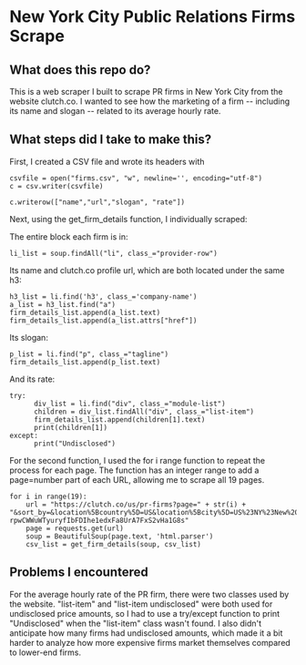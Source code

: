 # New York City Public Relations Firms Scrape

## What does this repo do?

This is a web scraper I built to scrape PR firms in New York City from the website clutch.co. I wanted to see how the marketing of a firm -- including its name and slogan -- related to its average hourly rate.

## What steps did I take to make this?

First, I created a CSV file and wrote its headers with

```
csvfile = open("firms.csv", "w", newline='', encoding="utf-8")
c = csv.writer(csvfile)

c.writerow(["name","url","slogan", "rate"])
```

Next, using the get_firm_details function, I individually scraped:

The entire block each firm is in:
```
li_list = soup.findAll("li", class_="provider-row")
```

Its name and clutch.co profile url, which are both located under the same h3:
```
h3_list = li.find('h3', class_='company-name')
a_list = h3_list.find("a")
firm_details_list.append(a_list.text)
firm_details_list.append(a_list.attrs["href"])
```

Its slogan:
```
p_list = li.find("p", class_="tagline")
firm_details_list.append(p_list.text)
```

And its rate:
```
try:
      div_list = li.find("div", class_="module-list")
      children = div_list.findAll("div", class_="list-item")
      firm_details_list.append(children[1].text)
      print(children[1])
except:
      print("Undisclosed")
```

For the second function, I used the for i range function to repeat the process for each page. The function has an integer range to add a page=number part of each URL, allowing me to scrape all 19 pages.

```
for i in range(19):
    url = "https://clutch.co/us/pr-firms?page=" + str(i) + "&sort_by=&location%5Bcountry%5D=US&location%5Bcity%5D=US%23NY%23New%20York&op=Apply&form_id=spm_exposed_form&form_build_id=form-rpwCWWuWTyuryfIbFDIhe1edxFa8UrA7FxS2vHa1G8s"
    page = requests.get(url)
    soup = BeautifulSoup(page.text, 'html.parser')
    csv_list = get_firm_details(soup, csv_list)
```

## Problems I encountered

For the average hourly rate of the PR firm, there were two classes used by the website. "list-item" and "list-item undisclosed" were both used for undisclosed price amounts, so I had to use a try/except function to print "Undisclosed" when the "list-item" class wasn't found. I also didn't anticipate how many firms had undisclosed amounts, which made it a bit harder to analyze how more expensive firms market themselves compared to lower-end firms.
